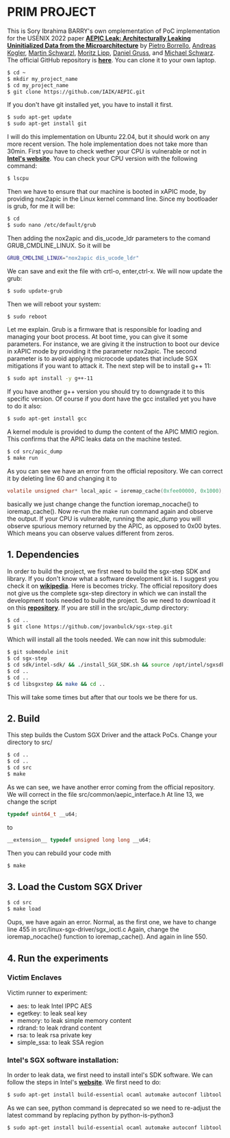 # PRIM PROJECT
This is Sory Ibrahima BARRY's own omplementation of PoC implementation for the USENIX 2022 paper [**AEPIC Leak: Architecturally Leaking Uninitialized Data from the Microarchitecture**](https://aepicleak.com/aepicleak.pdf) by [Pietro Borrello](https://pietroborrello.github.io), [Andreas Kogler](https://andreaskogler.com), [Martin Schwarzl](https://martinschwarzl.at/), [Moritz Lipp](https://mlq.me/), [Daniel Gruss](https://gruss.cc), and [Michael Schwarz](https://misc0110.net).
The official GitHub repository is [**here**](https://github.com/IAIK/AEPIC).
You can clone it to your own laptop.
```bash
$ cd ~
$ mkdir my_project_name
$ cd my_project_name
$ git clone https://github.com/IAIK/AEPIC.git
```
If you don't have git installed yet, you have to install it first.
```bash
$ sudo apt-get update
$ sudo apt-get install git
```

I will do this implementation on Ubuntu 22.04, but it should work on any more recent version. The hole implementation does not take more than 30min.
First you have to check wether your CPU is vulnerable or not in [**Intel's website**](https://www.intel.com/content/www/us/en/developer/topic-technology/software-security-guidance/processors-affected-consolidated-product-cpu-model.html). You can check your CPU version with the following command:
```bash
$ lscpu
```
Then we have to ensure that our machine is booted in xAPIC mode, by providing nox2apic in the Linux kernel command line. Since my bootloader is grub, for me it will be:
```bash
$ cd 
$ sudo nano /etc/default/grub
```
Then adding the nox2apic and dis_ucode_ldr parameters to the comand GRUB_CMDLINE_LINUX.
So it will be 
```bash
GRUB_CMDLINE_LINUX="nox2apic dis_ucode_ldr"
```
We can save and exit the file with crtl-o, enter,ctrl-x.
We will now update the grub:
```bash
$ sudo update-grub
```
Then we will reboot your system:
```bash
$ sudo reboot
```
Let me explain. Grub is a firmware that is responsible for loading and managing your boot process. At boot time, you can give it some parameters. For instance, we are giving it the instruction to boot our device in xAPIC mode by providing it the parameter nox2apic. The second parameter is to avoid applying microcode updates that include SGX mitigations if you want to attack it.
The next step will be to install g++ 11:
```bash
$ sudo apt install -y g++-11
```
If you have another g++ version you should try to downgrade it to this specific version.
Of course if you dont have the gcc installed yet you have to do it also:
```bash
$ sudo apt-get install gcc
```
A kernel module is provided to dump the content of the APIC MMIO region. This confirms that the APIC leaks data on the machine tested.
```bash
$ cd src/apic_dump
$ make run
```
As you can see we have an error from the official repository. We can correct it by deleting line 60 and changing it to 
```C
volatile unsigned char* local_apic = ioremap_cache(0xfee00000, 0x1000);
```
basically we just change change the function ioremap_nocache() to ioremap_cache().
Now re-run the make run command again and observe the output.
If your CPU is vulnerable, running the apic_dump you will observe spurious memory returned by the APIC, as opposed to 0x00 bytes. Which means you can observe values different from zeros.

## 1. Dependencies
In order to build the project, we first need to build the sgx-step SDK and library. If you don't know what a software development kit is. I suggest you check it on [**wikipedia**](https://en.wikipedia.org/wiki/Software_development_kit). 
Here is becomes tricky. The official repository does not give us the complete sgx-step directory in which we can install the development tools needed to build the project. So we need to download it on this [**repository**](https://github.com/jovanbulck/sgx-step). If you are still in the src/apic_dump directory:
```bash
$ cd ..
$ git clone https://github.com/jovanbulck/sgx-step.git
```
Which will install all the tools needed.
We can now init this submodule:
```bash
$ git submodule init
$ cd sgx-step
$ cd sdk/intel-sdk/ && ./install_SGX_SDK.sh && source /opt/intel/sgxsdk/environment
$ cd ..
$ cd ..
$ cd libsgxstep && make && cd ..
```
This will take some times but after that our tools we be there for us.

## 2. Build

This step builds the Custom SGX Driver and the attack PoCs. Change your directory to src/

```bash
$ cd ..
$ cd ..
$ cd src
$ make
```
As we can see, we have another error coming from the official repository. We will correct in the file src/common/aepic_interface.h
At line 13, we change the script
```C
typedef uint64_t __u64; 
```
to
```C
__extension__ typedef unsigned long long __u64;
```
Then you can rebuild your code mith
```bash
$ make
```

## 3. Load the Custom SGX Driver

```bash
$ cd src
$ make load
```
Oups, we have again an error. Normal, as the first one, we have to change line 455 in src/linux-sgx-driver/sgx_ioctl.c
Again, change the ioremap_nocache() function to ioremap_cache(). And again in line 550.

## 4. Run the experiments

### Victim Enclaves

Victim runner to experiment:
* aes: to leak Intel IPPC AES
* egetkey: to leak seal key
* memory: to leak simple memory content
* rdrand: to leak rdrand content
* rsa: to leak rsa private key
* simple_ssa: to leak SSA region

### Intel's SGX software installation:
In order to leak data, we first need to install intel's SDK software. We can follow the steps in Intel's [**website**](https://download.01.org/intel-sgx/sgx-dcap/1.11/linux/docs/Intel_SGX_SW_Installation_Guide_for_Linux.pdf).
We first need to do:
```bash
$ sudo apt-get install build-essential ocaml automake autoconf libtool wget python libssl-dev dkms
```
As we can see, python command is deprecated so we need to re-adjust the latest command by replacing python by python-is-python3
```bash
$ sudo apt-get install build-essential ocaml automake autoconf libtool wget python-is-python3 libssl-dev dkms
```